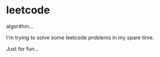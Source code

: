 # leetcode
algorithm...

I'm trying to solve some leetcode problems in my spare time.

Just for fun...
